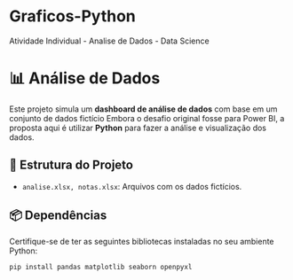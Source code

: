 # Graficos-Python
Atividade Individual - Analise de Dados - Data Science

# 📊 Análise de Dados

Este projeto simula um **dashboard de análise de dados** com base em um conjunto de dados fictício Embora o desafio original fosse para Power BI, a proposta aqui é utilizar **Python** para fazer a análise e visualização dos dados.

## 📁 Estrutura do Projeto

- `analise.xlsx, notas.xlsx`: Arquivos com os dados fictícios.

## 📦 Dependências

Certifique-se de ter as seguintes bibliotecas instaladas no seu ambiente Python:

```bash
pip install pandas matplotlib seaborn openpyxl
